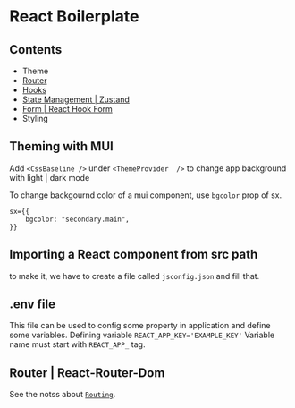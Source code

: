 # React Boilerplate

## Contents

* Theme 
* [Router](/notes/Router.md)
* [Hooks](/notes/Hooks.md)
* [State Management | Zustand](/notes/StateManagement.md)
* [Form | React Hook Form](/notes/Forms.md)
* Styling

## Theming with MUI
Add ```<CssBaseline />``` under ```<ThemeProvider  />``` to change app background with light | dark mode

To change backgournd color of a mui component, use ```bgcolor``` prop of sx.
```
sx={{
    bgcolor: "secondary.main",
}}
```

## Importing a React component from src path

to make it, we have to create a file called ```jsconfig.json``` and fill that.

## .env file

This file can be used to config some property in application and define some variables.
Defining variable
```REACT_APP_KEY='EXAMPLE_KEY'``` 
Variable name must start with ```REACT_APP_``` tag.

## Router | React-Router-Dom

See the notss about [`Routing`](/notes/Router.md).